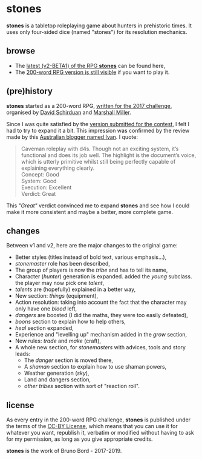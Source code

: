 # stones

**stones** is a tabletop roleplaying game about hunters in prehistoric times. It uses only four-sided dice (named "stones") for its resolution mechanics.

## browse

* The [latest (v2-BETA1) of the RPG **stones**](v2/) can be found here,
* The [200-word RPG version is still visible](v1/) if you want to play it.

## (pre)history

**stones** started as a 200-word RPG, [written for the 2017 challenge](https://200wordrpg.github.io/), organised by [David Schirduan](https://technicalgrimoire.com/) and [Marshall Miller](http://www.finemessgames.com/).

Since I was quite satisfied by the [version submitted for the contest](https://200wordrpg.github.io/2017/rpg/2017/04/22/Stones.html), I felt I had to try to expand it a bit. This impression was confirmed by the review made by this [Australian blogger named Ivan](http://roleplaygreenroom.blogspot.fr/2017/05/200-word-rpg-challenge-2017-reviews_14.html). I quote:

> Caveman roleplay with d4s. Though not an exciting system, it’s functional and does its job well. The highlight is the document’s voice, which is utterly primitive whilst still being perfectly capable of explaining everything clearly.  
Concept: Good  
System: Good  
Execution: Excellent  
Verdict: Great

This *"Great"* verdict convinced me to expand **stones** and see how I could make it more consistent and maybe a better, more complete game.

## changes

Between v1 and v2, here are the major changes to the original game:

* Better styles (titles instead of bold text, various emphasis...),
* *stonemaster* role has been described,
* The group of players is now the *tribe* and has to tell its name,
* Character (*hunter*) generation is expanded. added the *young* subclass. the player may now pick one *talent*,
* *talents* are (hopefully) explained in a better way,
* New section: *things* (equipment),
* Action resolution: taking into account the fact that the character may only have one *blood* left,
* *dangers* are boosted (I did the maths, they were too easily defeated),
* *boons* section to explain how to help others,
* *heal* section expanded,
* Experience and "levelling up" mechanism added in the *grow* section,
* New rules: *trade* and *make* (craft),
* A whole new section, for *stonemasters* with advices, tools and story leads:
    * The *danger* section is moved there,
    * A *shaman* section to explain how to use shaman powers,
    * Weather generation (*sky*),
    * Land and dangers section,
    * *other tribes* section with sort of "reaction roll".

## license

As every entry in the 200-word RPG challenge, **stones** is published under the terms of the [CC-BY License](https://creativecommons.org/licenses/by/4.0/), which means that you can use it for whatever you want, republish it, verbatim or modified without having to ask for my permission, as long as you give appropriate credits.

**stones** is the work of Bruno Bord - 2017-2019.
